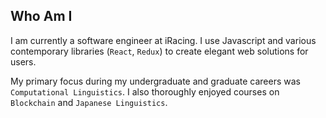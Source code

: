 ## Who Am I

I am currently a software engineer at iRacing. I use Javascript and various contemporary libraries (`React`, `Redux`) to create elegant web solutions for users.

My primary focus during my undergraduate and graduate careers was `Computational Linguistics`. I also thoroughly enjoyed courses on `Blockchain` and `Japanese Linguistics`.
